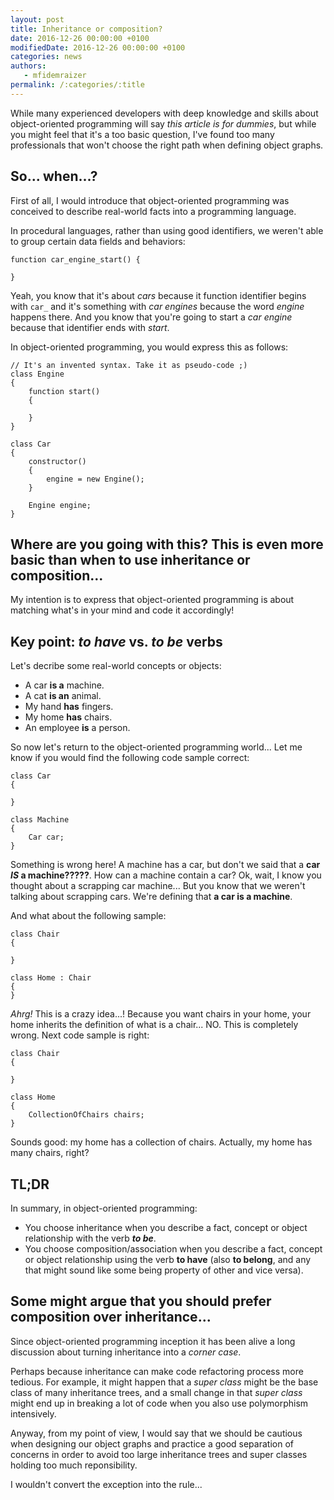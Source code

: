 ```yaml
---
layout: post
title: Inheritance or composition?
date: 2016-12-26 00:00:00 +0100
modifiedDate: 2016-12-26 00:00:00 +0100
categories: news
authors: 
   - mfidemraizer
permalink: /:categories/:title
---
```


While many experienced developers with deep knowledge and skills about object-oriented programming will say *this article is for dummies*, but while you might feel that it's a too basic question, I've found too many professionals that won't choose the right path when defining object graphs.

## So... when...?

First of all, I would introduce that object-oriented programming was conceived to describe real-world facts into a programming language.

In procedural languages, rather than using good identifiers, we weren't able to group certain data fields and behaviors:

    function car_engine_start() {

    }
    
Yeah, you know that it's about *cars* because it function identifier begins with `car_` and it's something with *car engines* because the word *engine* happens there. And you know that you're going to start a *car engine* because that identifier ends with *start*.

In object-oriented programming, you would express this as follows:

	// It's an invented syntax. Take it as pseudo-code ;)
    class Engine 
    {
		function start() 
        {
        
        }
    }

    class Car 
    {
    	constructor()
        {
        	engine = new Engine();
        }
        
        Engine engine;
    }


## Where are you going with this? This is even more basic than when to use inheritance or composition...

My intention is to express that object-oriented programming is about matching what's in your mind and code it accordingly!

## Key point: *to have* vs. *to be* verbs

Let's decribe some real-world concepts or objects:

- A car **is a** machine.
- A cat **is an** animal.
- My hand **has** fingers.
- My home **has** chairs.
- An employee **is** a person.

So now let's return to the object-oriented programming world... Let me know if you would find the following code sample correct:
    
    class Car
    {
    
    }

	class Machine
    {
    	Car car;
    }
    
Something is wrong here! A machine has a car, but don't we said that a **car *IS* a machine?????**. How can a machine contain a car? Ok, wait, I know you thought about a scrapping car machine... But you know that we weren't talking about scrapping cars. We're defining that **a car is a machine**.

And what about the following sample:

    class Chair 
    {

    }

    class Home : Chair
    {
    }
    
*Ahrg!* This is a crazy idea...! Because you want chairs in your home, your home inherits the definition of what is a chair... NO. This is completely wrong. Next code sample is right:

    class Chair 
    {

    }

    class Home
    {
        CollectionOfChairs chairs;
    }

Sounds good: my home has a collection of chairs. Actually, my home has many chairs, right? 

## TL;DR

In summary, in object-oriented programming:

- You choose inheritance when you describe a fact, concept or object relationship with the verb ***to be***.
- You choose composition/association when you describe a fact, concept or object relationship using the verb **to have** (also **to belong**, and any that might sound like some being property of other and vice versa).

## Some might argue that you should prefer composition over inheritance...

Since object-oriented programming inception it has been alive a long discussion about turning inheritance into a *corner case*.

Perhaps because inheritance can make code refactoring process more tedious. For example, it might happen that a *super class* might be the base class of many inheritance trees, and a small change in that *super class* might end up in breaking a lot of code when you also use polymorphism intensively.

Anyway, from my point of view, I would say that we should be cautious when designing our object graphs and practice a good separation of concerns in order to avoid too large inheritance trees and super classes holding too much reponsibility.

I wouldn't convert the exception into the rule...